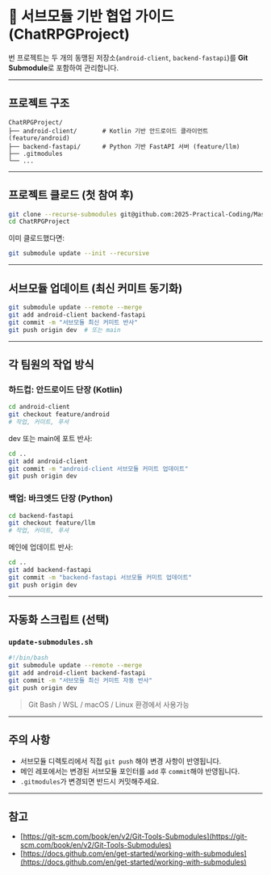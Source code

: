 # 🔧 서브모듈 기반 협업 가이드 (ChatRPGProject)

번 프로젝트는 두 개의 동맹된 저장소(`android-client`, `backend-fastapi`)를 **Git Submodule**로 포함하여 관리합니다.

---

## 프로젝트 구조

```
ChatRPGProject/
├── android-client/       # Kotlin 기반 안드로이드 클라이언트 (feature/android)
├── backend-fastapi/      # Python 기반 FastAPI 서버 (feature/llm)
├── .gitmodules
└── ...
```

---

## 프로젝트 클로드 (첫 참여 후)

```bash
git clone --recurse-submodules git@github.com:2025-Practical-Coding/Mash-potatoes.git
cd ChatRPGProject
```

이미 클로드했다면:

```bash
git submodule update --init --recursive
```

---

## 서브모듈 업데이트 (최신 커미트 동기화)

```bash
git submodule update --remote --merge
git add android-client backend-fastapi
git commit -m "서브모듈 최신 커미트 반사"
git push origin dev  # 또는 main
```

---

## 각 팀원의 작업 방식

### 하드컵: 안드로이드 단장 (Kotlin)

```bash
cd android-client
git checkout feature/android
# 작업, 커미트, 푸셔
```

dev 또는 main에 포트 반사:

```bash
cd ..
git add android-client
git commit -m "android-client 서브모듈 커미트 업데이트"
git push origin dev
```

### 백업: 바크엣드 단장 (Python)

```bash
cd backend-fastapi
git checkout feature/llm
# 작업, 커미트, 푸셔
```

메인에 업데이트 반사:

```bash
cd ..
git add backend-fastapi
git commit -m "backend-fastapi 서브모듈 커미트 업데이트"
git push origin dev
```

---

## 자동화 스크립트 (선택)

### `update-submodules.sh`

```bash
#!/bin/bash
git submodule update --remote --merge
git add android-client backend-fastapi
git commit -m "서브모듈 최신 커미트 자동 반사"
git push origin dev
```

> Git Bash / WSL / macOS / Linux 환경에서 사용가능

---

## 주의 사항

* 서브모듈 디렉토리에서 직접 `git push` 해야 변경 사항이 반영됩니다.
* 메인 레포에서는 변경된 서브모듈 포인터를 `add` 후 `commit`해야 반영됩니다.
* `.gitmodules`가 변경되면 반드시 커밋해주세요.

---

## 참고

* [https://git-scm.com/book/en/v2/Git-Tools-Submodules](https://git-scm.com/book/en/v2/Git-Tools-Submodules)
* [https://docs.github.com/en/get-started/working-with-submodules](https://docs.github.com/en/get-started/working-with-submodules)

